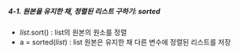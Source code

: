#### 
##### 4-1. 원본을 유지한 채, 정렬된 리스트 구하기: sorted

* *list*.sort() : list의 원본의 원소를 정렬
* a = sorted(*list*) : list 원본은 유지한 채 다른 변수에 정렬된 리스트를 저장
